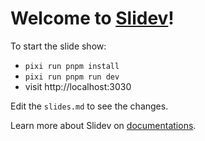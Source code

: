 # Welcome to [Slidev](https://github.com/slidevjs/slidev)!

To start the slide show:

- `pixi run pnpm install`
- `pixi run pnpm run dev`
- visit http://localhost:3030

Edit the `slides.md` to see the changes.

Learn more about Slidev on [documentations](https://sli.dev/).

